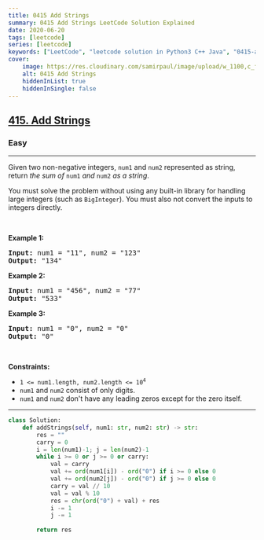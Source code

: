 ```yaml
---
title: 0415 Add Strings
summary: 0415 Add Strings LeetCode Solution Explained
date: 2020-06-20
tags: [leetcode]
series: [leetcode]
keywords: ["LeetCode", "leetcode solution in Python3 C++ Java", "0415-add-strings LeetCode Solution Explained"]
cover:
    image: https://res.cloudinary.com/samirpaul/image/upload/w_1100,c_fit,co_rgb:FFFFFF,l_text:Arial_75_bold:0415 Add Strings - Solution Explained/problem-solving.webp
    alt: 0415 Add Strings
    hiddenInList: true
    hiddenInSingle: false
---
```



<h2><a href="https://leetcode.com/problems/add-strings/">415. Add Strings</a></h2><h3>Easy</h3><hr><div><p>Given two non-negative integers, <code>num1</code> and <code>num2</code> represented as string, return <em>the sum of</em> <code>num1</code> <em>and</em> <code>num2</code> <em>as a string</em>.</p>

<p>You must solve the problem without using any built-in library for handling large integers (such as <code>BigInteger</code>). You must also not convert the inputs to integers directly.</p>

<p>&nbsp;</p>
<p><strong class="example">Example 1:</strong></p>

<pre><strong>Input:</strong> num1 = "11", num2 = "123"
<strong>Output:</strong> "134"
</pre>

<p><strong class="example">Example 2:</strong></p>

<pre><strong>Input:</strong> num1 = "456", num2 = "77"
<strong>Output:</strong> "533"
</pre>

<p><strong class="example">Example 3:</strong></p>

<pre><strong>Input:</strong> num1 = "0", num2 = "0"
<strong>Output:</strong> "0"
</pre>

<p>&nbsp;</p>
<p><strong>Constraints:</strong></p>

<ul>
	<li><code>1 &lt;= num1.length, num2.length &lt;= 10<sup>4</sup></code></li>
	<li><code>num1</code> and <code>num2</code> consist of only digits.</li>
	<li><code>num1</code> and <code>num2</code> don't have any leading zeros except for the zero itself.</li>
</ul>
</div>

---




```python
class Solution:
    def addStrings(self, num1: str, num2: str) -> str:
        res = ""
        carry = 0
        i = len(num1)-1; j = len(num2)-1
        while i >= 0 or j >= 0 or carry:
            val = carry
            val += ord(num1[i]) - ord("0") if i >= 0 else 0
            val += ord(num2[j]) - ord("0") if j >= 0 else 0 
            carry = val // 10
            val = val % 10
            res = chr(ord("0") + val) + res
            i -= 1
            j -= 1
        
        return res
```
